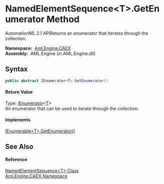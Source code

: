 NamedElementSequence&lt;T>.GetEnumerator Method
===============================================
AutomationML 2.1 APIReturns an enumerator that iterates through the collection.

  **Namespace:**  [Aml.Engine.CAEX][1]  
  **Assembly:**  AML.Engine (in AML.Engine.dll)

Syntax
------

```csharp
public abstract IEnumerator<T> GetEnumerator()
```

#### Return Value
Type: [IEnumerator][2]&lt;[T][3]>  
 An enumerator that can be used to iterate through the collection. 
#### Implements
[IEnumerable&lt;T>.GetEnumerator()][4]  


See Also
--------

#### Reference
[NamedElementSequence&lt;T> Class][3]  
[Aml.Engine.CAEX Namespace][1]  

[1]: ../README.md
[2]: https://docs.microsoft.com/dotnet/api/system.collections.generic.ienumerator-1
[3]: README.md
[4]: https://docs.microsoft.com/dotnet/api/system.collections.generic.ienumerable-1.getenumerator#System_Collections_Generic_IEnumerable_1_GetEnumerator
[5]: https://www.automationml.org
[6]: ../../icons/logoShade.png